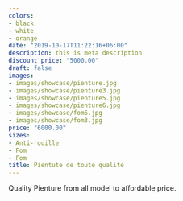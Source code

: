 ```yaml
---
colors:
- black
- white
- orange
date: "2019-10-17T11:22:16+06:00"
description: this is meta description
discount_price: "5000.00"
draft: false
images:
- images/showcase/pienture.jpg
- images/showcase/pienture3.jpg
- images/showcase/pienture5.jpg
- images/showcase/pienture6.jpg
- images/showcase/fom6.jpg
- images/showcase/fom3.jpg
price: "6000.00"
sizes:
- Anti-rouille
- Fom
- Fom
title: Pientute de toute qualite
---
```


Quality Pienture from all model  to affordable price.
